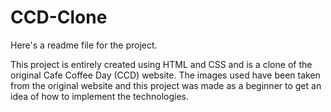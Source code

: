 # CCD-Clone
Here's a readme file for the project.

This project is entirely created using HTML and CSS and is a clone of the original Cafe Coffee Day (CCD) website. 
The images used have been taken from the original website and this project was made as a beginner to get an idea of how to implement the technologies.
